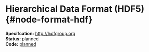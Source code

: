 # Hierarchical Data Format (HDF5) {#node-format-hdf}

**Specifcation:** http://hdfgroup.org  
**Status:** planned  
**Code:** [planned](https://git.rwth-aachen.de/acs/public/villas/VILLASnode/tree/format-h5pt)
